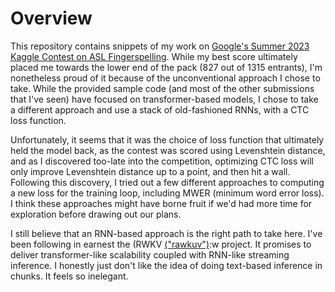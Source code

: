 # Overview

This repository contains snippets of my work on [Google's Summer 2023 Kaggle Contest on ASL Fingerspelling](https://www.kaggle.com/competitions/asl-fingerspelling). While my best score ultimately
placed me towards the lower end of the pack (827 out of 1315 entrants), I'm nonetheless proud of it because of the unconventional approach I chose to take. While the provided sample code (and most of the 
other submissions that I've seen) have focused on transformer-based models, I chose to take a different approach and use a stack of old-fashioned RNNs, with a CTC loss function.

Unfortunately, it seems that it was the choice of loss function that ultimately held the model back, as the contest was scored using Levenshtein distance, and as I discovered too-late into the 
competition, optimizing CTC loss will only improve Levenshtein distance up to a point, and then hit a wall. Following this discovery, I tried out a few different approaches to computing a new loss
for the training loop, including MWER (minimum word error loss). I think these approaches might have borne fruit if we'd had more time for exploration before drawing out our plans.

I still believe that an RNN-based approach is the right path to take here. I've been following in earnest the (RWKV [("rawkuv")](https://rwkv.org):w project. It promises to deliver transformer-like 
scalability coupled with RNN-like streaming inference. I honestly just don't like the idea of doing text-based inference in chunks. It feels so inelegant.


